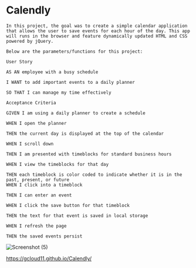 # Calendly
```
In this project, the goal was to create a simple calendar application that allows the user to save events for each hour of the day. This app will runs in the browser and feature dynamically updated HTML and CSS powered by jQuery.

Below are the parameters/functions for this project:
```
```
User Story

AS AN employee with a busy schedule

I WANT to add important events to a daily planner

SO THAT I can manage my time effectively
```
```
Acceptance Criteria

GIVEN I am using a daily planner to create a schedule

WHEN I open the planner

THEN the current day is displayed at the top of the calendar

WHEN I scroll down

THEN I am presented with timeblocks for standard business hours

WHEN I view the timeblocks for that day

THEN each timeblock is color coded to indicate whether it is in the past, present, or future
WHEN I click into a timeblock

THEN I can enter an event

WHEN I click the save button for that timeblock

THEN the text for that event is saved in local storage

WHEN I refresh the page

THEN the saved events persist
```

![Screenshot (5)](https://user-images.githubusercontent.com/67169488/89252627-e97e1900-d5df-11ea-9f30-0b6cfa825c12.png)



https://gcloud11.github.io/Calendly/






